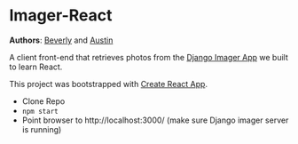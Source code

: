 # Imager-React

**Authors**: [Beverly](https://github.com/zarkle) and [Austin](https://github.com/austincmatteson)

A client front-end that retrieves photos from the [Django Imager App](https://github.com/zarkle/django-imager) we built to learn React.

This project was bootstrapped with [Create React App](https://github.com/facebookincubator/create-react-app).

- Clone Repo
- `npm start`
- Point browser to http://localhost:3000/ (make sure Django imager server is running)
